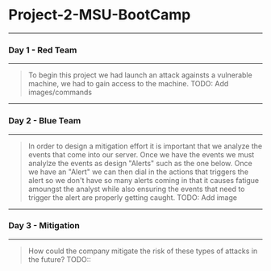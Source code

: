 # Project-2-MSU-BootCamp
___
### Day 1 - Red Team
___
> To begin this project we had launch an attack againsts a vulnerable machine, we had to gain access to the machine.
TODO: Add images/commands
___
### Day 2 - Blue Team 
___
> In order to design a mitigation effort it is important that we analyze the events that come into our server.  Once we have the events we must analylze the events as design "Alerts" such as the one below.  Once we have an "Alert" we can then dial in the actions that triggers the alert so we don't have so many alerts coming in that it causes fatigue amoungst the analyst while also ensuring the events that need to trigger the alert are properly getting caught. 
TODO: Add image
___
### Day 3 - Mitigation
___
> How could the company mitigate the risk of these types of attacks in the future? 
TODO:: 